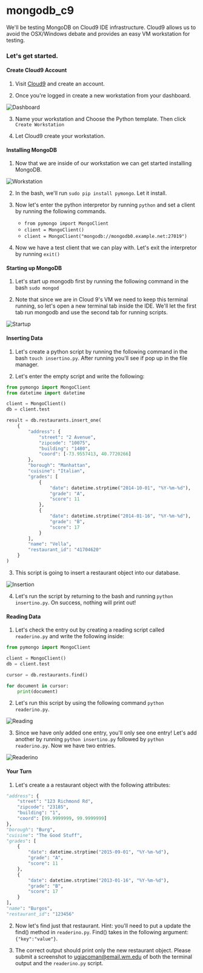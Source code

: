 # mongodb_c9
We'll be testing MongoDB on Cloud9 IDE infrastructure. Cloud9 allows us to avoid the OSX/Windows debate 
and provides an easy VM workstation for testing.

### Let's get started.

#### Create Cloud9 Account

1. Visit [Cloud9]("https://c9.io/") and create an account.

2. Once you're logged in create a new workstation from your dashboard.

![Dashboard](http://i.imgur.com/zJcw3rx.png)

3. Name your workstation and Choose the Python template. Then click `Create Workstation`

4. Let Cloud9 create your workstation.

#### Installing MongoDB

1. Now that we are inside of our workstation we can get started installing MongoDB.

![Workstation](http://i.imgur.com/lqr0du4.png)

2. In the bash, we'll run `sudo pip install pymongo`. Let it install.

3. Now let's enter the python interpretor by running `python` and set a client by running the following 
commands.

	* `from pymongo import MongoClient`
	* `client = MongoClient()`
	* `client = MongoClient("mongodb://mongodb0.example.net:27019")`

4. Now we have a test client that we can play with. Let's exit the interpretor by running `exit()`

#### Starting up MongoDB

1. Let's start up mongodb first by running the following command in the bash `sudo mongod`

2. Note that since we are in Cloud 9's VM we need to keep this terminal running, so let's open a new terminal tab inside the IDE. We'll let the first tab run mongodb and use the second tab for running scripts.

![Startup](http://i.imgur.com/bvr474t.png)

#### Inserting Data

1. Let's create a python script by running the following command in the bash `touch insertino.py`. After 
running you'll see if pop up in the file manager.

2. Let's enter the empty script and write the following:

```python
from pymongo import MongoClient
from datetime import datetime

client = MongoClient()
db = client.test

result = db.restaurants.insert_one(
    {
        "address": {
            "street": "2 Avenue",
            "zipcode": "10075",
            "building": "1480",
            "coord": [-73.9557413, 40.7720266]
        },
        "borough": "Manhattan",
        "cuisine": "Italian",
        "grades": [
            {
                "date": datetime.strptime("2014-10-01", "%Y-%m-%d"),
                "grade": "A",
                "score": 11
            },
            {
                "date": datetime.strptime("2014-01-16", "%Y-%m-%d"),
                "grade": "B",
                "score": 17
            }
        ],
        "name": "Vella",
        "restaurant_id": "41704620"
    }
)
```

3. This script is going to insert a restaurant object into our database.

![Insertion](http://i.imgur.com/bvr474t.png)

4. Let's run the script by returning to the bash and running `python insertino.py`. On success, nothing
 will print out!

#### Reading Data

1. Let's check the entry out by creating a reading script called `readerino.py` and write the following 
inside:

```python
from pymongo import MongoClient

client = MongoClient()
db = client.test

cursor = db.restaurants.find()

for document in cursor:
    print(document)
```
2. Let's run this script by using the following command `python readerino.py`.

![Reading](http://i.imgur.com/NOWndVE.png)

3. Since we have only added one entry, you'll only see one entry! Let's add another by running 
`python insertino.py` followed by `python readerino.py`. Now we have two entries.

![Readerino](http://i.imgur.com/1WG3uIG.png)



#### Your Turn

1. Let's create a a restaurant object with the following attributes:

```python
"address": {
    "street": "123 Richmond Rd",
    "zipcode": "23185",
    "building": "1",
    "coord": [99.9999999, 99.9999999]
},
"borough": "Burg",
"cuisine": "The Good Stuff",
"grades": [
    {
        "date": datetime.strptime("2015-09-01", "%Y-%m-%d"),
        "grade": "A",
        "score": 11
    },
    {
        "date": datetime.strptime("2013-01-16", "%Y-%m-%d"),
        "grade": "B",
        "score": 17
    }
],
"name": "Burgos",
"restaurant_id": "123456"
```

2. Now let's find just that restaurant. Hint: you'll need to put a update the find() method in `readerino.py`. Find() takes in the following argument: `{"key":"value"}`.

3. The correct output should print only the new restaurant object. Please submit a screenshot to
ugiacoman@email.wm.edu of both the terminal output and the `readerino.py` script.



